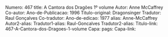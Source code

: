 Numero: 467
title: A Cantora dos Dragões 1º volume
Autor: Anne McCaffrey
Co-autor: 
Ano-de-Publicacao: 1996
Titulo-original: Dragonsinger
Tradutor: Raul Gonçalves
Co-tradutor: 
Ano-de-edicao: 1977
alias: Anne-McCaffrey
Autor2-alias: 
Tradutor1-alias: Raul-Goncalves
Tradutor2-alias: 
Titulo-link: 467-A-Cantora-dos-Dragoes-1-volume
Capa: 
pags: 
Capa-link: 